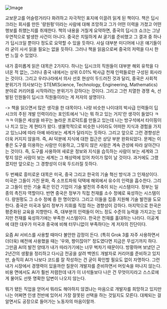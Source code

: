 ![Image](https://image.yes24.com/goods/142566023/XL)

교보문고를 어슬렁거리다 화려하고 자극적인 표지에 이끌려 읽게 된 책이다. 책은 딥시크라는 회사를 만든 '량원펑'이라는 사람에 대해 조망하고 그가 어떤 이력을 가졌고 어떤 행보를 취했는지를 취재한다. 책의 내용을 거칠게 요약하면, 중국의 딥시크 쇼크는 그냥 우연적으로 발생한 사건이 아니다. 중국은 치밀하게 AI 굴기를 준비했고 그 결과 중 하나가 딥시크일 뿐이다 정도로 요약할 수 있을 듯하다. 사실 대부분 미디어에 나온 얘기들이라 굳이 사서 읽을 필요는 없을 듯하다. 그러나 책을 읽음으로써 중국의 저력을 다시 한번 느낄 수 있었다.

내가 흥미롭게 읽은 대목은 2가지다. 하나는 딥시크의 직원들이 대부분 해외 유학을 다녀온 적 없는, 그러나 중국 내에서는 상위 0.01% 박사급 천재 인력들로만 구성된 회사라는 것이다. 그리고 우리나라에서 의사 선호 현상이 두드러진 것과 달리, 중국은 사회적 분위기가 의사보다는 STEM(Science, Technology, Engineering, Mathematics) 분야로 커리어를 시작하려는 분위기가 강하다는 것이다. 그리고 그런 치열한 경쟁 속, 선발된 인원들이 딥시크 직원들이라는 게 저자의 설명이다.

-> 책을 읽으면서 많은 생각을 한 대목이다. 나랑 비슷한 나이대의 박사급 인력들이 딥시크의 주된 개발 인력이라는 포인트에서 '나는 뭐 하고 있는 거지'란 생각이 들었다 ㅋㅋㅋ 이들은 세상을 바꾸는 놀라운 프로덕트를 만들고 있는데 나는 방구석에서 타이핑이나 치고 있는 게 현타가 왔다. 생물학적으로 비슷한 나이라도 어떠한 지식과 경험을 가지고 있느냐에 따라 아예 바라보는 세계가 달라지는 듯하다. 그리고 앞으로 그런 경향성은 더욱 커지지 않을까. 즉, AI 덕분에 지식에 대한 접근은 상당 부분 완화되었다. 문제는 이 좋은 도구를 이용하는 사람만 이용하고, 그렇지 않은 사람은 계속 관성에 따라 살아간다는 것이다. 즉, 도구를 사용하여 새로운 정보와 지식을 습득하는 사람이 보는 세계와 그렇지 않은 사람이 보는 세계는 그 해상력에 있어 차이가 많이 날 것이다. 과거에도 그랬겠지만 앞으로는 그 경향성이 더욱 두드러질 듯하다.

두 번째로 흥미로운 대목은 미국, 중국 그리고 한국의 기술 혁신 방식과 그 인재상이다. 미국은 그들이 가진 문화, 즉 소프트파워 덕택에 해외에서 유수의 인력을 흡수한다. 그리고 그들이 만든 기술 혹은 민간 기업이 기술 발전의 주축이 되는 시스템이다. 정부는 일종의 촉진자 역할이다. 반면 중국은 정부가 직접 천재를 소수 정예로 육성하는 시스템이다. 량원펑도 그 소수 정예 중 한 명이었다. 그리고 이들을 집중 지원해 기술 발전을 도모한다. 중국은 미국과 달리 정부가 지휘를 직접 하는 경향성이 강하다. 마지막으로 한국은 평준화된 교육을 지향한다. 즉, 대부분의 인력들이 어느 정도 수준의 능력을 가지고는 있지만 천재를 육성하기에는 부족한 시스템이다. 한국은 천재를 홀대하는 나라다. 이공계에 대한 대우가 미국과 중국에 비해 터무니없이 부족하다는 게 저자의 진단이다.

요즘 AI 서비스를 사용할 때마다 불안한 감정이 든다. (특히 Grok 3를 자주 사용하면서 더더욱) 예전에 사용했을 때는 '우와, 짱이잖아?' 정도였다면 지금은 무섭기까지 하다. 그만큼 AI의 발전 양태가 내가 따라가기에는 너무 벅차기 때문이다. 방황하며 보냈던 근 2년간의 생활을 정리하고 다시금 전공을 살려 백엔드 개발자로 커리어를 준비하고 있지만, 솔직히 AI가 나보다 코드를 잘 작성하는 건 굳이 확인할 필요도 없이 자명하다. 그런 내가 시장에서 경쟁력이 있을까란 질문이 개발자를 준비하면서 머릿속을 떠나지 않는다. 비용 면에서도 AI가 훨씬 저렴한데 내가 이 녀석들보다 나은 건 무엇이지라고 스스로에게 물어도 선뜻 명확한 답변이 나오지 않는다.

뭐가 됐든 직업을 얻어서 뭐라도 해야하지 않겠냐는 마음으로 개발자를 희망하고 있지만 나는 어쩌면 인생 전반에 있어서 가장 잘못된 선택을 하는 것일지도 모른다. 대체되는 걸 알면서도 공장으로 들어가는 노동자의 마음이랄까.